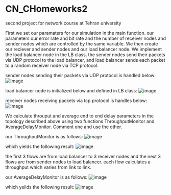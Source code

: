 # CN_CHomeworks2
second project for network course at Tehran university

First we set our paramaters for our simulation in the main function. our parameters our error rate and bit rate and the number of receiver nodes and sender nodes which are controlled by the same variable. We then create our reciever and sender nodes and our load balancer node. We implement the load balancer node in the LB class.
the sender nodes send their packets via UDP protocol to the load balancer, and load balancer sends each packet to a random receiver node via TCP protocol.

sender nodes sending their packets via UDP protocol is handled below:
![image](https://user-images.githubusercontent.com/121708191/216151389-694e29c7-203c-4840-875e-199ee8ac6be3.png)

load balancer node is initialized below and defined in LB class:
![image](https://user-images.githubusercontent.com/121708191/216151605-e0e8b1be-5b25-448f-a8c2-4cdf52c29fcf.png)

receiver nodes receiving packets via tcp protocol is handles below:
![image](https://user-images.githubusercontent.com/121708191/216151856-6c99e01d-e0fe-4552-ba74-475dacf63bb6.png)



We calculate throuput and average end to end delay parameters in the topology described above using two functions ThroughputMonitor and AverageDelayMonitor.
Comment one and use the other.

our ThroughputMonitor is as follows:
![image](https://user-images.githubusercontent.com/121708191/216147022-47841602-18f0-43de-9c57-1d27b8ba2024.png)

which yields the following result:
![image](https://user-images.githubusercontent.com/121708191/216147258-9df98ae1-525a-4833-87f7-c6d9707025a7.png)

the first 3 flows are from load balancer to 3 receiver nodes and the next 3 flows are from sender nodes to load balancer. each flow calculates a throughput which varies from link to link.

our AverageDelayMonitor is as follows:
![image](https://user-images.githubusercontent.com/121708191/216149057-287d533f-6acc-4d49-b3bd-b2405a8d08bf.png)

which yeilds the following result:
![image](https://user-images.githubusercontent.com/121708191/216149650-8da88795-aaca-46a8-b1c1-7b87bc278bd8.png)

